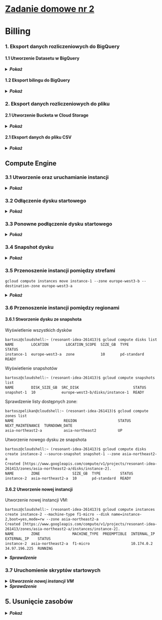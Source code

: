 # [Zadanie domowe nr 2](https://szkolachmury.pl/google-cloud-platform-droga-architekta/tydzien-2-podstawy-pracy-z-gcp/zadanie-domowe-nr-2/)

# Billing

### 1. Eksport danych rozliczeniowych do BigQuery

#### 1.1 Utworzenie Datasetu w BigQuery

<details>
  <summary><b><i>Pokaż</i></b></summary>

![BigQuery](./img/20191208191122.jpg "BigQuery")
![BigQuery](./img/20191208190913.jpg "BigQuery")
</details>

#### 1.2 Eksport bilingu do BigQuery

<details>
  <summary><b><i>Pokaż</i></b></summary>

![BillingExport](./img/20191208184604.jpg "BillingExport")
![BillingExport](./img/20191208185404.jpg "BillingExport")
![BillingExport](./img/20191208185448.jpg "BillingExport")
</details>

### 2. Eksport danych rozliczeniowych do pliku

#### 2.1 Utworzenie Bucketa w Cloud Storage

<details>
  <summary><b><i>Pokaż</i></b></summary>

![CloudStorage](./img/20191208192059.jpg "CloudStorage")
![CloudStorage](./img/20191208192350.jpg "CloudStorage")
![CloudStorage](./img/20191208192457.jpg "CloudStorage")
![CloudStorage](./img/20191208192434.jpg "CloudStorage")
</details>

#### 2.1 Eksport danych do pliku CSV

<details>
  <summary><b><i>Pokaż</i></b></summary>

![CloudStorage](./img/20191208192726.jpg "CloudStorage")
![CloudStorage](./img/20191208192928.jpg "CloudStorage")
![CloudStorage](./img/20191208192936.jpg "CloudStorage")
</details>


## Compute Engine

### 3.1 Utworzenie oraz uruchamianie instancji

<details>
  <summary><b><i>Pokaż</i></b></summary>

![ComputeEngine](./img/20191208194255.jpg "ComputeEngine")
![ComputeEngine](./img/20191208194713.jpg "ComputeEngine")
![ComputeEngine](./img/20191208194821.jpg "ComputeEngine")
</details>

### 3.2 Odłączenie dysku startowego

<details>
  <summary><b><i>Pokaż</i></b></summary>

![ComputeEngine](./img/20191208195218.jpg "ComputeEngine")
![ComputeEngine](./img/20191208195232.jpg "ComputeEngine")
![ComputeEngine](./img/20191208195408.jpg "ComputeEngine")
</details>

### 3.3 Ponowne podłączenie dysku startowego

<details>
  <summary><b><i>Pokaż</i></b></summary>

![ComputeEngine](./img/20191208195425.jpg "ComputeEngine")
![ComputeEngine](./img/20191208195456.jpg "ComputeEngine")
![ComputeEngine](./img/20191208195520.jpg "ComputeEngine")
</details>

### 3.4 Snapshot dysku

<details>
  <summary><b><i>Pokaż</i></b></summary>

![ComputeEngine](./img/20191208200523.jpg "ComputeEngine")
![ComputeEngine](./img/20191208200614.jpg "ComputeEngine")
![ComputeEngine](./img/20191208200703.jpg "ComputeEngine")
</details>

### 3.5 Przenoszenie instancji pomiędzy strefami

```
gcloud compute instances move instance-1 --zone europe-west3-b --destination-zone europe-west3-a
```

<details>
  <summary><b><i>Pokaż</i></b></summary>

![ComputeEngine](./img/20191208201456.jpg "ComputeEngine")
![ComputeEngine](./img/20191208201813.jpg "ComputeEngine")
</details>

### 3.6 Przenoszenie instancji pomiędzy regionami

#### 3.6.1 Stworzenie dysku ze snapshota
Wyświetlenie wszystkich dysków
```
bartosz@cloudshell:~ (resonant-idea-261413)$ gcloud compute disks list
NAME        LOCATION        LOCATION_SCOPE  SIZE_GB  TYPE         STATUS
instance-1  europe-west3-a  zone            10       pd-standard  READY
```

Wyświetlenie snapshotów
```
bartosz@cloudshell:~ (resonant-idea-261413)$ gcloud compute snapshots list
NAME        DISK_SIZE_GB  SRC_DISK                         STATUS
snapshot-1  10            europe-west3-b/disks/instance-1  READY
```

Sprawdzenie listy dostępnych zone:
```
bartoszpelikan@cloudshell:~ (resonant-idea-261413)$ gcloud compute zones list
NAME                       REGION                   STATUS  NEXT_MAINTENANCE  TURNDOWN_DATE
asia-northeast2-a          asia-northeast2          UP
```

Utworzenie nowego dysku ze snapshota
```
bartosz@cloudshell:~ (resonant-idea-261413)$ gcloud compute disks create instance-2 --source-snapshot snapshot-1 --zone asia-northeast2-a
Created [https://www.googleapis.com/compute/v1/projects/resonant-idea-261413/zones/asia-northeast2-a/disks/instance-2].
NAME        ZONE               SIZE_GB  TYPE         STATUS
instance-2  asia-northeast2-a  10       pd-standard  READY
```

#### 3.6.2 Utworzenie nowej instancji
Utworzenie nowej instancji VM:
```
bartosz@cloudshell:~ (resonant-idea-261413)$ gcloud compute instances create instance-2 --machine-type f1-micro --disk name=instance-2,boot=yes,mode=rw --zone asia-northeast2-a
Created [https://www.googleapis.com/compute/v1/projects/resonant-idea-261413/zones/asia-northeast2-a/instances/instance-2].
NAME        ZONE               MACHINE_TYPE  PREEMPTIBLE  INTERNAL_IP  EXTERNAL_IP    STATUS
instance-2  asia-northeast2-a  f1-micro                   10.174.0.2   34.97.196.225  RUNNING
```

<details>
  <summary><b><i>Sprawdzenie</i></b></summary>

![ComputeEngine](./img/20191208205237.jpg "ComputeEngine")
</details>


### 3.7 Uruchomienie skryptów startowych

<details>
  <summary><b><i>Utworzenie nowej instancji VM</i></b></summary>

![ComputeEngine](./img/20191208211154.jpg "ComputeEngine")
![ComputeEngine](./img/20191208211249.jpg "ComputeEngine")
</details>

<details>
  <summary><b><i>Sprawdzenie</i></b></summary>

![ComputeEngine](./img/20191208211354.jpg "ComputeEngine")
</details>


## 5. Usunięcie zasobów

<details>
  <summary><b><i>Pokaż</i></b></summary>

![DeleteResources](./img/20191208211920.jpg "DeleteResources")
</details>